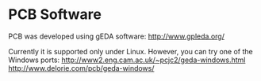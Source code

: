 # PCB Software #

PCB was developed using gEDA software:
http://www.gpleda.org/

Currently it is supported only under Linux. However, you can try one of the Windows ports:
http://www2.eng.cam.ac.uk/~pcjc2/geda-windows.html
http://www.delorie.com/pcb/geda-windows/